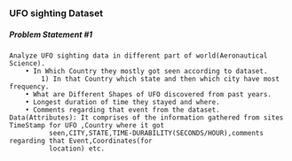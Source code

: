 ### UFO sighting Dataset
##### Problem Statement #1
	Analyze UFO sighting data in different part of world(Aeronautical Science).
		• In Which Country they mostly got seen according to dataset.
			1) In that Country which state and then which city have most frequency.
		• What are Different Shapes of UFO discovered from past years.
		• Longest duration of time they stayed and where.
		• Comments regarding that event from the dataset.
	Data(Attributes): It comprises of the information gathered from sites TimeStamp for UFO ,Country where it got
			  seen,CITY,STATE,TIME-DURABILITY(SECONDS/HOUR),comments regarding that Event,Coordinates(for
			  location) etc.
